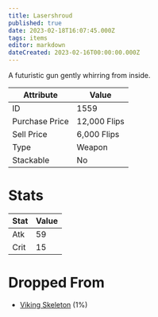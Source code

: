 ```yaml
---
title: Lasershroud 
published: true
date: 2023-02-18T16:07:45.000Z
tags: items
editor: markdown
dateCreated: 2023-02-16T00:00:00.000Z
---
```


A futuristic gun gently whirring from inside.

|Attribute|Value|
|-|-|
|ID|1559|
|Purchase Price|12,000 Flips|
|Sell Price|6,000 Flips|
|Type|Weapon|
|Stackable|No|

# Stats
|Stat|Value|
|-|-|
|Atk|59|
|Crit|15|

# Dropped From
 * [Viking Skeleton](/monsters/viking-skeleton.md) (1%)
